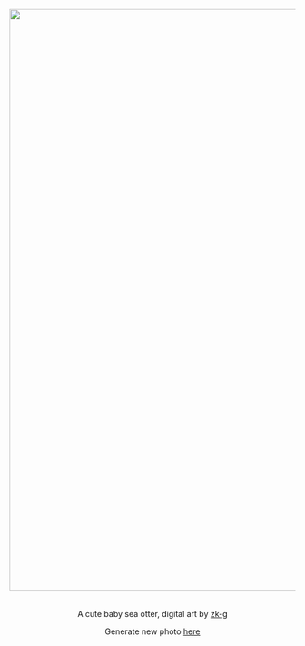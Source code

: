 
<div align="center">
  <br>
  <a href="https://raw.githubusercontent.com/zk-g/zk-g/main/images/2023_02_26_zk-g_a_cute_baby_sea_otter__digital_art.png"><img src="https://raw.githubusercontent.com/zk-g/zk-g/main/images/2023_02_26_zk-g_a_cute_baby_sea_otter__digital_art.png" width="1024px"></a>
  <br>
  <br>
  <p class="has-text-grey">A cute baby sea otter, digital art by <a href="https://github.com/zk-g" target="_blank">zk-g</a></p>
  <p class="has-text-grey">Generate new photo <a href="https://github.com/zk-g/zk-g/issues/new/choose">here</a></p>
</div>

